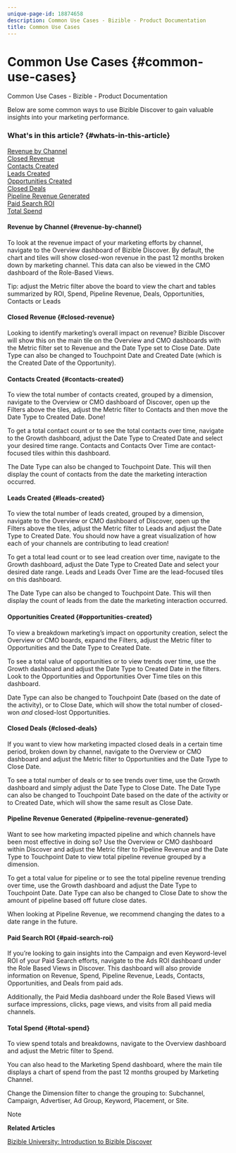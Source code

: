 ```yaml
---
unique-page-id: 18874658
description: Common Use Cases - Bizible - Product Documentation
title: Common Use Cases
---
```


# Common Use Cases {#common-use-cases}

Common Use Cases - Bizible - Product Documentation

Below are some common ways to use Bizible Discover to gain valuable insights into your marketing performance.

### What's in this article? {#whats-in-this-article}

[Revenue by Channel](#revenue-by-channel)  
[Closed Revenue](#closed-revenue)  
[Contacts Created](#contacts-created)  
[Leads Created](#leads-created)  
[Opportunities Created](#opportunities-created)  
[Closed Deals](#closed-deals)  
[Pipeline Revenue Generated](#pipeline-revenue-generated)  
[Paid Search ROI](#paid-search-roi)  
[Total Spend](#total-spend)

#### Revenue by Channel {#revenue-by-channel}

To look at the revenue impact of your marketing efforts by channel, navigate to the Overview dashboard of Bizible Discover. By default, the chart and tiles will show closed-won revenue in the past 12 months broken down by marketing channel. This data can also be viewed in the CMO dashboard of the Role-Based Views.

Tip: adjust the Metric filter above the board to view the chart and tables summarized by ROI, Spend, Pipeline Revenue, Deals, Opportunities, Contacts or Leads

#### Closed Revenue {#closed-revenue}

Looking to identify marketing’s overall impact on revenue? Bizible Discover will show this on the main tile on the Overview and CMO dashboards with the Metric filter set to Revenue and the Date Type set to Close Date. Date Type can also be changed to Touchpoint Date and Created Date (which is the Created Date of the Opportunity).

#### Contacts Created {#contacts-created}

To view the total number of contacts created, grouped by a dimension, navigate to the Overview or CMO dashboard of Discover, open up the Filters above the tiles, adjust the Metric filter to Contacts and then move the Date Type to Created Date. Done!

To get a total contact count or to see the total contacts over time, navigate to the Growth dashboard, adjust the Date Type to Created Date and select your desired time range. Contacts and Contacts Over Time are contact-focused tiles within this dashboard.

The Date Type can also be changed to Touchpoint Date. This will then display the count of contacts from the date the marketing interaction occurred.

#### Leads Created {#leads-created}

To view the total number of leads created, grouped by a dimension, navigate to the Overview or CMO dashboard of Discover, open up the Filters above the tiles, adjust the Metric filter to Leads and adjust the Date Type to Created Date. You should now have a great visualization of how each of your channels are contributing to lead creation!

To get a total lead count or to see lead creation over time, navigate to the Growth dashboard, adjust the Date Type to Created Date and select your desired date range. Leads and Leads Over Time are the lead-focused tiles on this dashboard.

The Date Type can also be changed to Touchpoint Date. This will then display the count of leads from the date the marketing interaction occurred.

#### Opportunities Created {#opportunities-created}

To view a breakdown marketing’s impact on opportunity creation, select the Overview or CMO boards, expand the Filters, adjust the Metric filter to Opportunities and the Date Type to Created Date.

To see a total value of opportunities or to view trends over time, use the Growth dashboard and adjust the Date Type to Created Date in the filters. Look to the Opportunities and Opportunities Over Time tiles on this dashboard.

Date Type can also be changed to Touchpoint Date (based on the date of the activity), or to Close Date, which will show the total number of closed-won *and* closed-lost Opportunities.

#### Closed Deals {#closed-deals}

If you want to view how marketing impacted closed deals in a certain time period, broken down by channel, navigate to the Overview or CMO dashboard and adjust the Metric filter to Opportunities and the Date Type to Close Date.

To see a total number of deals or to see trends over time, use the Growth dashboard and simply adjust the Date Type to Close Date. The Date Type can also be changed to Touchpoint Date based on the date of the activity or to Created Date, which will show the same result as Close Date.

#### Pipeline Revenue Generated {#pipeline-revenue-generated}

Want to see how marketing impacted pipeline and which channels have been most effective in doing so? Use the Overview or CMO dashboard within Discover and adjust the Metric filter to Pipeline Revenue and the Date Type to Touchpoint Date to view total pipeline revenue grouped by a dimension.

To get a total value for pipeline or to see the total pipeline revenue trending over time, use the Growth dashboard and adjust the Date Type to Touchpoint Date. Date Type can also be changed to Close Date to show the amount of pipeline based off future close dates.

When looking at Pipeline Revenue, we recommend changing the dates to a date range in the future.

#### Paid Search ROI {#paid-search-roi}

If you’re looking to gain insights into the Campaign and even Keyword-level ROI of your Paid Search efforts, navigate to the Ads ROI dashboard under the Role Based Views in Discover. This dashboard will also provide information on Revenue, Spend, Pipeline Revenue, Leads, Contacts, Opportunities, and Deals from paid ads.

Additionally, the Paid Media dashboard under the Role Based Views will surface impressions, clicks, page views, and visits from all paid media channels.

#### Total Spend {#total-spend}

To view spend totals and breakdowns, navigate to the Overview dashboard and adjust the Metric filter to Spend.

You can also head to the Marketing Spend dashboard, where the main tile displays a chart of spend from the past 12 months grouped by Marketing Channel.

Change the Dimension filter to change the grouping to: Subchannel, Campaign, Advertiser, Ad Group, Keyword, Placement, or Site.

>[!NOTE]
>
>**Related Articles**
>
>[Bizible University: Introduction to Bizible Discover](https://universityonline.marketo.com/courses/bizible-discover/#/page/5c645586a7863a73ad3b23e6)

